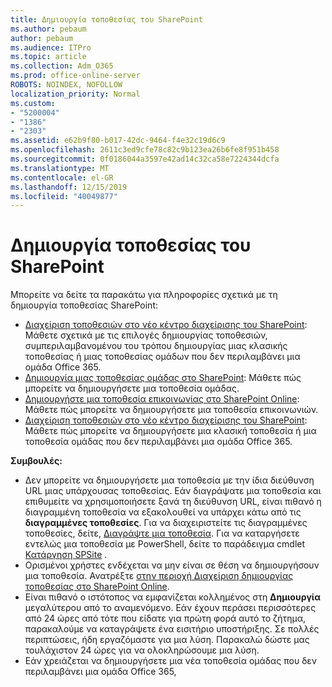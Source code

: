 ```yaml
---
title: Δημιουργία τοποθεσίας του SharePoint
ms.author: pebaum
author: pebaum
ms.audience: ITPro
ms.topic: article
ms.collection: Adm_O365
ms.prod: office-online-server
ROBOTS: NOINDEX, NOFOLLOW
localization_priority: Normal
ms.custom:
- "5200004"
- "1386"
- "2303"
ms.assetid: e62b9f80-b017-42dc-9464-f4e32c19d6c9
ms.openlocfilehash: 2611c3ed9cfe78c82c9b123ea26b6fe8f951b458
ms.sourcegitcommit: 0f0186044a3597e42ad14c32ca58e7224344dcfa
ms.translationtype: MT
ms.contentlocale: el-GR
ms.lasthandoff: 12/15/2019
ms.locfileid: "40049877"
---
```

# <a name="create-a-sharepoint-site"></a>Δημιουργία τοποθεσίας του SharePoint

Μπορείτε να δείτε τα παρακάτω για πληροφορίες σχετικά με τη δημιουργία τοποθεσίας SharePoint:
- [Διαχείριση τοποθεσιών στο νέο κέντρο διαχείρισης του SharePoint](https://docs.microsoft.com/sharepoint/manage-site-creation): Μάθετε σχετικά με τις επιλογές δημιουργίας τοποθεσιών, συμπεριλαμβανομένου του τρόπου δημιουργίας μιας κλασικής τοποθεσίας ή μιας τοποθεσίας ομάδων που δεν περιλαμβάνει μια ομάδα Office 365.
- [Δημιουργία μιας τοποθεσίας ομάδας στο SharePoint](https://support.office.com/article/create-a-team-site-in-sharepoint-ef10c1e7-15f3-42a3-98aa-b5972711777d): Μάθετε πώς μπορείτε να δημιουργήσετε μια τοποθεσία ομάδας.
- [Δημιουργήστε μια τοποθεσία επικοινωνίας στο SharePoint Online](https://support.office.com/article/7fb44b20-a72f-4d2c-9173-fc8f59ba50eb): Μάθετε πώς μπορείτε να δημιουργήσετε μια τοποθεσία επικοινωνιών.
- [Διαχείριση τοποθεσιών στο νέο κέντρο διαχείρισης του SharePoint](https://docs.microsoft.com/sharepoint/manage-sites-in-new-admin-center#create-a-site): Μάθετε πώς μπορείτε να δημιουργήσετε μια κλασική τοποθεσία ή μια τοποθεσία ομάδας που δεν περιλαμβάνει μια ομάδα Office 365.


  
**Συμβουλές:**
- Δεν μπορείτε να δημιουργήσετε μια τοποθεσία με την ίδια διεύθυνση URL μιας υπάρχουσας τοποθεσίας. Εάν διαγράψατε μια τοποθεσία και επιθυμείτε να χρησιμοποιήσετε ξανά τη διεύθυνση URL, είναι πιθανό η διαγραμμένη τοποθεσία να εξακολουθεί να υπάρχει κάτω από τις **διαγραμμένες τοποθεσίες**. Για να διαχειριστείτε τις διαγραμμένες τοποθεσίες, δείτε, [Διαγράψτε μια τοποθεσία](https://docs.microsoft.com/sharepoint/manage-sites-in-new-admin-center#delete-a-site). Για να καταργήσετε εντελώς μια τοποθεσία με PowerShell, δείτε το παράδειγμα cmdlet [Κατάργηση SPSite](https://docs.microsoft.com/sharepoint/manage-sites-in-new-admin-center#delete-a-site) .
- Ορισμένοι χρήστες ενδέχεται να μην είναι σε θέση να δημιουργήσουν μια τοποθεσία. Ανατρέξτε [στην περιοχή Διαχείριση δημιουργίας τοποθεσίας στο SharePoint Online](https://docs.microsoft.com/sharepoint/manage-site-creation).
- Είναι πιθανό ο ιστότοπος να εμφανίζεται κολλημένος στη **Δημιουργία** μεγαλύτερου από το αναμενόμενο. Εάν έχουν περάσει περισσότερες από 24 ώρες από τότε που είδατε για πρώτη φορά αυτό το ζήτημα, παρακαλούμε να καταγράψετε ένα εισιτήριο υποστήριξης. Σε πολλές περιπτώσεις, ήδη εργαζόμαστε για μια λύση. Παρακαλώ δώστε μας τουλάχιστον 24 ώρες για να ολοκληρώσουμε μια λύση.
- Εάν χρειάζεται να δημιουργήσετε μια νέα τοποθεσία ομάδας που δεν περιλαμβάνει μια ομάδα Office 365, 


